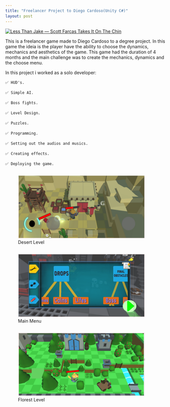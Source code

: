 ```yaml
---
title: "Freelancer Project to Diego Cardoso(Unity C#)"
layout: post
---
```


[![Less Than Jake — Scott Farcas Takes It On The Chin](https://img.youtube.com/vi/cp1yax5sLmA/0.jpg)](https://youtu.be/cp1yax5sLmA)



This is a freelancer game made to Diego Cardoso to a degree project. In this game the ideia is the player have the ability to choose the dynamics, mechanics and aesthetics of the game.
This game had the duration of 4 months and the main challenge was to create the mechanics, dynamics and the choose menu.


In this project i worked as a solo developer:

    ✅ HUD's.
    
    ✅ Simple AI.
    
    ✅ Boss fights.
    
    ✅ Level Design.
    
    ✅ Puzzles.
    
    ✅ Programming.
    
    ✅ Setting out the audios and musics.
    
    ✅ Creating effects.
    
    ✅ Deploying the game.
    


<div class="row">
  <div class="column">    
     <figure>
            <img src="/assets/fontawesome/dog01.png" width="400" height="200" alt="Desert Level"> 
          <figcaption>Desert Level</figcaption>
    </figure>
  </div>
  <div class="column">
     <figure>
        <img src="/assets/fontawesome/dog02.png" width="400" height="200" alt="Main Menu">  
      <figcaption>Main Menu</figcaption>         
      </figure>
  </div>  
     <div class="column">
     <figure>
        <img src="/assets/fontawesome/dog03.png" width="400" height="200" alt="Florest Level">  
      <figcaption>Florest Level</figcaption>         
      </figure>
  </div>  
</div>
